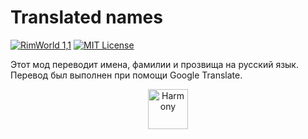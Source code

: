 # Translated names
[![RimWorld 1,1](https://img.shields.io/badge/Rimworld-1.1-green)](http://rimworldgame.com/) 
[![MIT License](https://img.shields.io/badge/license-MIT-lightgray.svg?style=flat)](./LICENSE) 

Этот мод переводит имена, фамилии и прозвища на русский язык. Перевод был выполнен при помощи Google Translate.

<p align="center">
  <a href="https://github.com/pardeike/Harmony">
    <img src="https://raw.githubusercontent.com/pardeike/Harmony/master/HarmonyLogo.png" alt="Harmony" width="64"/>
  </a>
</p>
